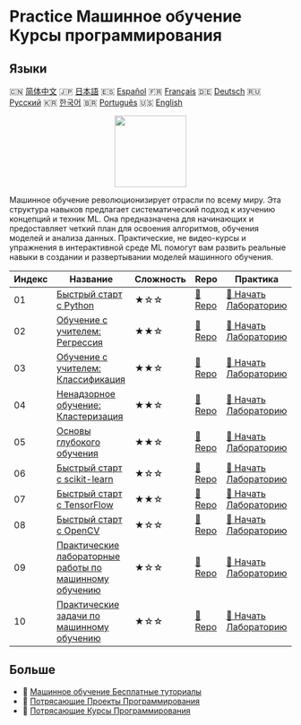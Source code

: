 # Practice Машинное обучение Курсы программирования

## Языки

🇨🇳 [简体中文](README_zh.md) 🇯🇵 [日本語](README_ja.md) 🇪🇸 [Español](README_es.md) 🇫🇷 [Français](README_fr.md) 🇩🇪 [Deutsch](README_de.md) 🇷🇺 [Русский](README_ru.md) 🇰🇷 [한국어](README_ko.md) 🇧🇷 [Português](README_pt.md) 🇺🇸 [English](README.md) 

<div align="center">
<img width="128px" src="https://file.labex.io/path/1kXLbMH5geSl.png">
</div>

Машинное обучение революционизирует отрасли по всему миру. Эта структура навыков предлагает систематический подход к изучению концепций и техник ML. Она предназначена для начинающих и предоставляет четкий план для освоения алгоритмов, обучения моделей и анализа данных. Практические, не видео-курсы и упражнения в интерактивной среде ML помогут вам развить реальные навыки в создании и развертывании моделей машинного обучения.

|   Индекс | Название                                                                                               | Сложность   | Repo                                                                        | Практика                                                                                |
|----------|--------------------------------------------------------------------------------------------------------|-------------|-----------------------------------------------------------------------------|-----------------------------------------------------------------------------------------|
|       01 | [Быстрый старт с Python](https://labex.io/ru/courses/quick-start-with-python)                          | ★☆☆         | [🔗 Repo](https://github.com/labex-labs/quick-start-with-python)            | [🚀 Начать Лабораторию](https://labex.io/ru/courses/quick-start-with-python)            |
|       02 | [Обучение с учителем: Регрессия](https://labex.io/ru/courses/supervised-learning-regression)           | ★★☆         | [🔗 Repo](https://github.com/labex-labs/supervised-learning-regression)     | [🚀 Начать Лабораторию](https://labex.io/ru/courses/supervised-learning-regression)     |
|       03 | [Обучение с учителем: Классификация](https://labex.io/ru/courses/supervised-learning-classification)   | ★★☆         | [🔗 Repo](https://github.com/labex-labs/supervised-learning-classification) | [🚀 Начать Лабораторию](https://labex.io/ru/courses/supervised-learning-classification) |
|       04 | [Ненадзорное обучение: Кластеризация](https://labex.io/ru/courses/unsupervised-learning-clustering)    | ★★☆         | [🔗 Repo](https://github.com/labex-labs/unsupervised-learning-clustering)   | [🚀 Начать Лабораторию](https://labex.io/ru/courses/unsupervised-learning-clustering)   |
|       05 | [Основы глубокого обучения](https://labex.io/ru/courses/foundations-of-deep-learning)                  | ★★☆         | [🔗 Repo](https://github.com/labex-labs/foundations-of-deep-learning)       | [🚀 Начать Лабораторию](https://labex.io/ru/courses/foundations-of-deep-learning)       |
|       06 | [Быстрый старт с scikit-learn](https://labex.io/ru/courses/quick-start-with-scikit-learn)              | ★☆☆         | [🔗 Repo](https://github.com/labex-labs/quick-start-with-scikit-learn)      | [🚀 Начать Лабораторию](https://labex.io/ru/courses/quick-start-with-scikit-learn)      |
|       07 | [Быстрый старт с TensorFlow](https://labex.io/ru/courses/quick-start-with-tensorflow)                  | ★★☆         | [🔗 Repo](https://github.com/labex-labs/quick-start-with-tensorflow)        | [🚀 Начать Лабораторию](https://labex.io/ru/courses/quick-start-with-tensorflow)        |
|       08 | [Быстрый старт с OpenCV](https://labex.io/ru/courses/quick-start-with-opencv)                          | ★☆☆         | [🔗 Repo](https://github.com/labex-labs/quick-start-with-opencv)            | [🚀 Начать Лабораторию](https://labex.io/ru/courses/quick-start-with-opencv)            |
|       09 | [Практические лабораторные работы по машинному обучению](https://labex.io/ru/courses/ml-practice-labs) | ★☆☆         | [🔗 Repo](https://github.com/labex-labs/ml-practice-labs)                   | [🚀 Начать Лабораторию](https://labex.io/ru/courses/ml-practice-labs)                   |
|       10 | [Практические задачи по машинному обучению](https://labex.io/ru/courses/ml-practice-challenges)        | ★☆☆         | [🔗 Repo](https://github.com/labex-labs/ml-practice-challenges)             | [🚀 Начать Лабораторию](https://labex.io/ru/courses/ml-practice-challenges)             |

## Больше

- 🔗 [Машинное обучение Бесплатные туториалы](https://github.com/labex-labs/ml-free-tutorials)
- 🔗 [Потрясающие Проекты Программирования](https://github.com/labex-labs/awesome-programming-projects)
- 🔗 [Потрясающие Курсы Программирования](https://github.com/labex-labs/awesome-programming-courses)

